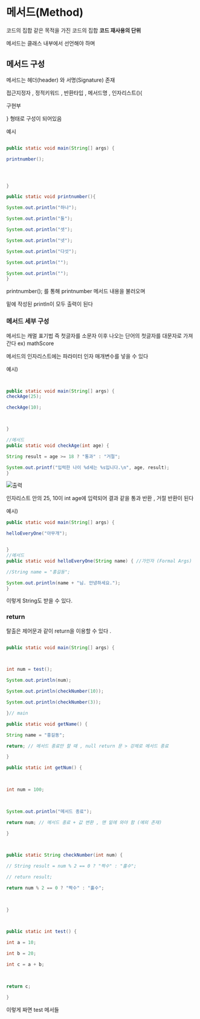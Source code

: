 # 메서드(Method)

코드의 집합
같은 목적을 가진 코드의 집합 
**코드 재사용의 단위**

메서드는 클래스 내부에서 선언해야 하며

## 메서드 구성
메서드는 헤더(header) 와 서명(Signature) 존재

접근지정자 , 정적키워드 , 반환타입 , 메서드명 , 인자리스트(){

 구현부

}
형태로 구성이 되어있음 


예시
```java

public static void main(String[] args) {

printnumber();




}

public static void printnumber(){

System.out.println("하나");

System.out.println("둘");

System.out.println("셋");

System.out.println("넷");

System.out.println("다섯");

System.out.println("");

System.out.println("");
}

```
printnumber(); 를 통해 printnumber 메서드 내용을 불러오며 

밑에 작성된 println이 모두 출력이 된다

### 메서드 세부 구성
메서드는 캐멀 표기법 즉 첫글자를 소문자 이후 나오는 단어의 첫글자를 대문자로 가져간다
ex) mathScore 

메서드의 인자리스트에는 파라미터 인자 매개변수를 넣을 수 있다 

예시)
```java


public static void main(String[] args) {
checkAge(25);

checkAge(10);



}

//메서드 
public static void checkAge(int age) {

String result = age >= 18 ? "통과" : "거절";

System.out.printf("입력한 나이 %d세는 %s입니다.\n", age, result);
}
```
![출력]()

인자리스트 안의 25, 10이 int age에 입력되어 결과 같을 통과 반환 , 거절 반환이 된다

예시)

```java
public static void main(String[] args) {

helloEveryOne("아무개");


}
//메서드
public static void helloEveryOne(String name) { //가인자 (Formal Args)

//String name = "홍길동";

System.out.println(name + "님. 안녕하세요.");
}
```

이렇게 String도 받을 수 있다.

### return

탈출은 제어문과 같이 return을 이용할 수 있다 . 

```java

public static void main(String[] args) {

  

int num = test();

System.out.println(num);

System.out.println(checkNumber(10));

System.out.println(checkNumber(3));

}// main

public static void getName() {

String name = "홍길동";

return; // 메서드 종료만 할 때 , null return 문 > 강제로 메서드 종료

}

public static int getNum() {

  

int num = 100;

  

System.out.println("메서드 종료");

return num; // 메서드 종료 + 값 변환 , 맨 밑에 와야 함 (예외 존재)

}

  

public static String checkNumber(int num) {

// String result = num % 2 == 0 ? "짝수" : "홀수";

// return result;

return num % 2 == 0 ? "짝수" : "홀수";

  

}

  

public static int test() {

int a = 10;

int b = 20;

int c = a + b;

  

return c;

}
```
이렇게 짜면 test 메서들